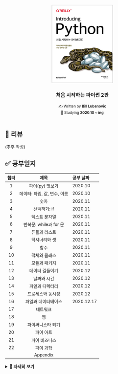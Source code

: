 <!-- PROJECT LOGO -->
<br />
<div align="center">
  <a href="http://www.yes24.com/Product/Goods/91870652">
    <img src="logo.png" alt="Logo" width="200">
  </a>
  <h3>처음 시작하는 파이썬 2판</h3>
  <small>✍ Written by <b>Bill Lubanovic</b></small>
  <br />
  <small>📆 Studying <b>2020.10 ~ ing</b></small>
</div>

<br />

## 📄 리뷰

(추후 작성)

## ✅ 공부일지

| 챕터 |             제목             | 공부 날짜  |
| :--: | :--------------------------: | :--------- |
|  1   |       파이(py) 맛보기        | 2020.10    |
|  2   | 데이터: 타입, 값, 변수, 이름 | 2020.10    |
|  3   |             숫자             | 2020.11    |
|  4   |         선택하기: if         | 2020.11    |
|  5   |        텍스트 문자열         | 2020.11    |
|  6   |    반복문: while과 for 문    | 2020.11    |
|  7   |        튜플과 리스트         | 2020.11    |
|  8   |        딕셔너리와 셋         | 2020.11    |
|  9   |             함수             | 2020.11    |
|  10  |        객체와 클래스         | 2020.11    |
|  11  |        모듈과 패키지         | 2020.11    |
|  12  |       데이터 길들이기        | 2020.12    |
|  13  |         날짜와 시간          | 2020.12    |
|  14  |       파일과 디렉터리        | 2020.12    |
|  15  |      프로세스와 동시성       | 2020.12    |
|  16  |     파일과 데이터베이스      | 2020.12.17 |
|  17  |           네트워크           |            |
|  18  |              웹              |            |
|  19  |      파이써니스타 되기       |            |
|  20  |          파이 아트           |            |
|  21  |        파이 비즈니스         |            |
|  22  |          파이 과학           |            |
|      |           Appendix           |            |

<details markdown="1">
<summary><strong>👀 자세히 보기</strong></summary>

|    챕터    |                  제목                  | 공부 여부 |
| :--------: | :------------------------------------: | :-------: |
|    1.1     |                미스터리                |     ✔     |
|    1.2     |             작은 프로그램              |     ✔     |
|    1.3     |          조금 더 큰 프로그램           |     ✔     |
|    1.4     |              파이썬 활용               |     ✔     |
|    1.5     |           파이썬과 다른 언어           |     ✔     |
|    1.6     |             왜 파이썬인가?             |     ✔     |
|    1.7     |           상황에 따른 파이썬           |     ✔     |
|    1.8     |          파이썬 2와 파이썬 3           |     ✔     |
|    1.9     |            파이썬 설치하기             |     ✔     |
|    1.10    |            파이썬 실행하기             |     ✔     |
|    1.11    |              파이썬 철학               |     ✔     |
|    1.12    |             다음 장에서는              |     ✔     |
|    1.13    |                연습문제                |     ✔     |
|    2.1     |         파이썬 데이터는 객체다         |     ✔     |
|    2.2     |                  타입                  |     ✔     |
|    2.3     |                 가변성                 |     ✔     |
|    2.4     |               리터럴 값                |     ✔     |
|    2.5     |                  변수                  |     ✔     |
|    2.6     |                  할당                  |     ✔     |
|    2.7     |     변수는 장소가 아니라 이름이다      |     ✔     |
|    2.8     |           여러 이름 할당하기           |     ✔     |
|    2.9     |              이름 재할당               |     ✔     |
|    2.10    |                  복사                  |     ✔     |
|    2.11    |             좋은 변수 이름             |     ✔     |
|    2.12    |             다음 장에서는              |     ✔     |
|    2.13    |                연습문제                |     ✔     |
|    3.1     |                 불리언                 |     ✔     |
|    3.2     |                  정수                  |     ✔     |
|    3.3     |            부동소수점 숫자             |     ✔     |
|    3.4     |               수학 함수                |     ✔     |
|    3.5     |             다음 장에서는              |     ✔     |
|    3.6     |                연습문제                |     ✔     |
|    4.1     |              주석 달기: #              |     ✔     |
|    4.2     |             라인 유지하기:             |     ✔     |
|    4.3     |        비교하기: if, elif, else        |     ✔     |
|    4.4     |              True와 False              |     ✔     |
|    4.5     |          여러 개 비교하기: in          |     ✔     |
|    4.6     |     새로운 기능: 바다코끼리 연산자     |     ✔     |
|    4.7     |             다음 장에서는              |     ✔     |
|    4.8     |                연습문제                |     ✔     |
|    5.1     |          따옴표로 문자열 생성          |     ✔     |
|    5.2     |      문자열 타입으로 변환: str()       |     ✔     |
|    5.3     |            이스케이프 문자:            |     ✔     |
|    5.4     |              결합하기: +               |     ✔     |
|    5.5     |              복제하기: \*              |     ✔     |
|    5.6     |             문자 추출: [ ]             |     ✔     |
|    5.7     |      슬라이스로 부분 문자열 추출       |     ✔     |
|    5.8     |           문자열 길이: len()           |     ✔     |
|    5.9     |         문자열 나누기: split()         |     ✔     |
|    5.10    |        문자열 결합하기: join()         |     ✔     |
|    5.11    |       문자열 대체하기: replace()       |     ✔     |
|    5.12    |         문자열 스트립: strip()         |     ✔     |
|    5.13    |              검색과 선택               |     ✔     |
|    5.14    |               대소 문자                |     ✔     |
|    5.15    |                  정렬                  |     ✔     |
|    5.16    |                 포매팅                 |     ✔     |
|    5.17    |         더 많은 문자열 메서드          |     ✔     |
|    5.18    |             다음 장에서는              |     ✔     |
|    5.19    |                연습문제                |     ✔     |
|    6.1     |            반복하기: while             |     ✔     |
|    6.2     |           순회하기: for와 in           |     ✔     |
|    6.3     |            기타 이터레이터             |     ✔     |
|    6.4     |             다음 장에서는              |     ✔     |
|    6.5     |                연습문제                |     ✔     |
|    7.1     |                  튜플                  |     ✔     |
|    7.2     |                 리스트                 |     ✔     |
|    7.3     |             튜플 vs 리스트             |     ✔     |
|    7.4     |         튜플 컴프리헨션은 없다         |     ✔     |
|    7.5     |             다음 장에서는              |     ✔     |
|    7.6     |                연습문제                |     ✔     |
|    8.1     |                딕셔너리                |     ✔     |
|    8.2     |                   셋                   |     ✔     |
|    8.3     |         지금까지 배운 자료구조         |     ✔     |
|    8.4     |           자료구조 결합하기            |     ✔     |
|    8.5     |             다음 장에서는              |     ✔     |
|    8.6     |                연습문제                |     ✔     |
|    9.1     |           함수 정의하기: def           |     ✔     |
|    9.2     |           함수 호출하기: ()            |     ✔     |
|    9.3     |            인수와 매개변수             |     ✔     |
|    9.4     |                독스트링                |     ✔     |
|    9.5     |            일등 시민: 함수             |     ✔     |
|    9.6     |               내부 함수                |     ✔     |
|    9.7     |           익명 함수: lambda            |     ✔     |
|    9.8     |               제너레이터               |     ✔     |
|    9.9     |               데커레이터               |     ✔     |
|    9.10    |         네임스페이스와 스코프          |     ✔     |
|    9.11    |       이름에 \_와 \_\_ 사용하기        |     ✔     |
|    9.12    |               재귀 함수                |     ✔     |
|    9.13    |              비동기 함수               |     ✔     |
|    9.14    |                  예외                  |     ✔     |
|    9.15    |             다음 장에서는              |     ✔     |
|    9.16    |                연습문제                |     ✔     |
|    10.1    |            객체란 무엇인가?            |     ✔     |
|    10.2    |              간단한 객체               |     ✔     |
|    10.3    |                  상속                  |     ✔     |
|    10.4    |               자신: self               |     ✔     |
|    10.5    |               속성 접근                |     ✔     |
|    10.6    |              메서드 타입               |     ✔     |
|    10.7    |               덕 타이핑                |     ✔     |
|    10.8    |              매직 메서드               |     ✔     |
|    10.9    |        애그리게이션과 콤퍼지션         |     ✔     |
|   10.10    |         객체는 언제 사용할까?          |     ✔     |
|   10.11    |              네임드 튜플               |     ✔     |
|   10.12    |             데이터 클래스              |     ✔     |
|   10.13    |                 attrs                  |     ✔     |
|   10.14    |             다음 장에서는              |     ✔     |
|   10.15    |                연습문제                |     ✔     |
|    11.1    |            모듈과 import 문            |     ✔     |
|    11.2    |                 패키지                 |     ✔     |
|    11.3    |         파이썬 표준 라이브러리         |     ✔     |
|    11.4    | 배터리 장착: 다른 파이썬 코드 가져오기 |     ✔     |
|    11.5    |             다음 장에서는              |     ✔     |
|    11.6    |                연습문제                |     ✔     |
|    12.1    |        텍스트 문자열: 유니코드         |     ✔     |
|    12.2    |              정규 표현식               |     ✔     |
|    12.3    |              이진 데이터               |     ✔     |
|    12.4    |               보석 비유                |     ✔     |
|    12.5    |             다음 장에서는              |     ✔     |
|    12.6    |                연습문제                |     ✔     |
|    13.1    |                  윤년                  |     ✔     |
|    13.2    |             datetime 모듈              |     ✔     |
|    13.3    |               time 모듈                |     ✔     |
|    13.4    |         날짜와 시간 읽고 쓰기          |     ✔     |
|    13.5    |             시간 모듈 변환             |     ✔     |
|    13.6    |               대체 모듈                |     ✔     |
|    13.7    |             다음 장에서는              |     ✔     |
|    13.8    |                연습문제                |     ✔     |
|    14.1    |              파일 입출력               |     ✔     |
|    14.2    |              메모리 매핑               |     ✔     |
|    14.3    |              파일 명령어               |     ✔     |
|    14.4    |            디렉터리 명령어             |     ✔     |
|    14.5    |               경로 이름                |     ✔     |
|    14.6    |           BytesIO와 StringIO           |     ✔     |
|    14.7    |             다음 장에서는              |     ✔     |
|    14.8    |                연습문제                |     ✔     |
|    15.1    |          프로그램과 프로세스           |     ✔     |
|    15.2    |              명령 자동화               |     ✔     |
|    15.3    |                 동시성                 |     ✔     |
|    15.4    |             다음 장에서는              |     ✔     |
|    15.5    |                연습문제                |     ✔     |
|    16.1    |            플랫 텍스트 파일            |     ✔     |
|    16.2    |           패디드 텍스트 파일           |     ✔     |
|    16.3    |          표 형식 텍스트 파일           |     ✔     |
|    16.4    |               이진 파일                |     ✔     |
|    16.5    |          관계형 데이터베이스           |     ✔     |
|    16.6    |          NoSQL 데이터 스토어           |     ✔     |
|    16.7    |         풀 텍스트 데이터베이스         |     ✔     |
|    16.8    |             다음 장에서는              |     ✔     |
|    16.9    |                연습문제                |           |
|    17.1    |                 TCP/IP                 |           |
|    17.2    |             네트워크 패턴              |           |
|    17.3    |             요청-응답 패턴             |           |
|    17.4    |             발행-구독 패턴             |           |
|    17.5    |             인터넷 서비스              |           |
|    17.6    |            웹 서비스와 API             |           |
|    17.7    |             데이터 직렬화              |           |
|    17.8    |           원격 프로시저 호출           |           |
|    17.9    |             원격 관리 도구             |           |
|   17.10    |                빅데이터                |           |
|   17.11    |                클라우드                |           |
|   17.12    |                  도커                  |           |
|   17.14    |             다음 장에서는              |           |
|   17.15    |                연습문제                |           |
|    18.1    |             웹 클라이언트              |           |
|    18.2    |                웹 서버                 |           |
|    18.3    |           웹 서버 프레임워크           |           |
|    18.4    |        데이터베이스 프레임워크         |           |
|    18.5    |           웹 서비스와 자동화           |           |
|    18.6    |             웹 API와 REST              |           |
|    18.7    |           크롤링과 스크래핑            |           |
|    18.8    |             영화 검색 예제             |           |
|    18.9    |             다음 장에서는              |           |
|   18.10    |                연습문제                |           |
|    19.1    |             프로그래밍이란             |           |
|    19.2    |            파이썬 코드 찾기            |           |
|    19.3    |              패키지 설치               |           |
|    19.4    |                  IDE                   |           |
|    19.5    |              이름과 문서               |           |
|    19.6    |               타입 힌트                |           |
|    19.7    |                 테스트                 |           |
|    19.8    |              코드 디버깅               |           |
|    19.9    |            로그 에러 메시지            |           |
|   19.10    |              코드 최적화               |           |
|   19.11    |              소스 컨트롤               |           |
|   19.12    |             프로그램 배포              |           |
|   19.13    |           이 책의 소스 코드            |           |
|   19.14    |               더 배우기                |           |
|   19.15    |             다음 장에서는              |           |
|   19.16    |                연습문제                |           |
|    20.1    |               2D 그래픽                |           |
|    20.2    |               3D 그래픽                |           |
|    20.3    |             3D 애니메이션              |           |
|    20.4    |                  GUI                   |           |
|    20.5    |          플롯, 그래프, 시각화          |           |
|    20.6    |                  게임                  |           |
|    20.7    |              소리와 음악               |           |
|    20.8    |             다음 장에서는              |           |
|    20.9    |                연습문제                |           |
|    21.1    |               MS 오피스                |           |
|    21.2    |             비즈니스 업무              |           |
|    21.3    |          비즈니스 데이터 처리          |           |
|    21.4    |    오픈 소스 파이썬 비즈니스 패키지    |           |
|    21.5    |             금융과 파이썬              |           |
|    21.6    |              데이터 보안               |           |
|    21.7    |                  지도                  |           |
|    21.8    |             다음 장에서는              |           |
|    21.9    |                연습문제                |           |
|    22.1    |      수학 및 통계 표준 라이브러리      |           |
|    22.2    |             과학과 파이썬              |           |
|    22.3    |                 넘파이                 |           |
|    22.4    |                사이파이                |           |
|    22.5    |                 사이킷                 |           |
|    22.6    |                 판다스                 |           |
|    22.7    |           파이썬과 과학 분야           |           |
|    22.8    |             다음 장에서는              |           |
|    22.9    |                연습문제                |           |
| Appendix A |         하드웨어와 소프트웨어          |           |
| Appendix B |             파이썬 3 설치              |           |
| Appendix C |         완전히 다른 것: Async          |           |
| Appendix D |             연습문제 정답              |           |
| Appendix E |               커닝페이퍼               |           |

</details>
